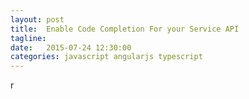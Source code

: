 ```yaml
---
layout: post
title:  Enable Code Completion For your Service API
tagline:  
date:   2015-07-24 12:30:00
categories: javascript angularjs typescript 
---
```


r
